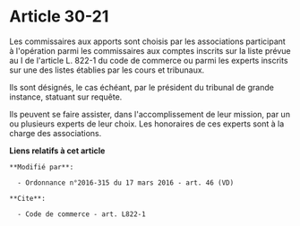 # Article 30-21

Les commissaires aux apports sont choisis par les associations participant à l'opération parmi les commissaires aux comptes
inscrits sur la liste prévue au I de l'article L. 822-1 du code de commerce ou parmi les experts inscrits sur une des listes
établies par les cours et tribunaux. 

Ils sont désignés, le cas échéant, par le président du tribunal de grande instance, statuant sur requête. 

Ils peuvent se faire assister, dans l'accomplissement de leur mission, par un ou plusieurs experts de leur choix. Les
honoraires de ces experts sont à la charge des associations.

**Liens relatifs à cet article**

	**Modifié par**:

	  - Ordonnance n°2016-315 du 17 mars 2016 - art. 46 (VD)

	**Cite**:

	  - Code de commerce - art. L822-1
